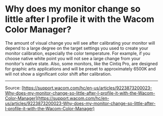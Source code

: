 # Why does my monitor change so little after I profile it with the Wacom Color Manager?

The amount of visual change you will see after calibrating your monitor will depend to a large degree on the target settings you used to create your monitor calibration, especially the color temperature. For example, if you choose native white point you will not see a large change from your monitor's native state. Also, some monitors, like the Cintiq Pro, are designed for graphic arts applications and will be preset to approximately 6500K and will not show a significant color shift after calibration.

---
Source: [https://support.wacom.com/hc/en-us/articles/9223873200023-Why-does-my-monitor-change-so-little-after-I-profile-it-with-the-Wacom-Color-Manager](https://support.wacom.com/hc/en-us/articles/9223873200023-Why-does-my-monitor-change-so-little-after-I-profile-it-with-the-Wacom-Color-Manager)
